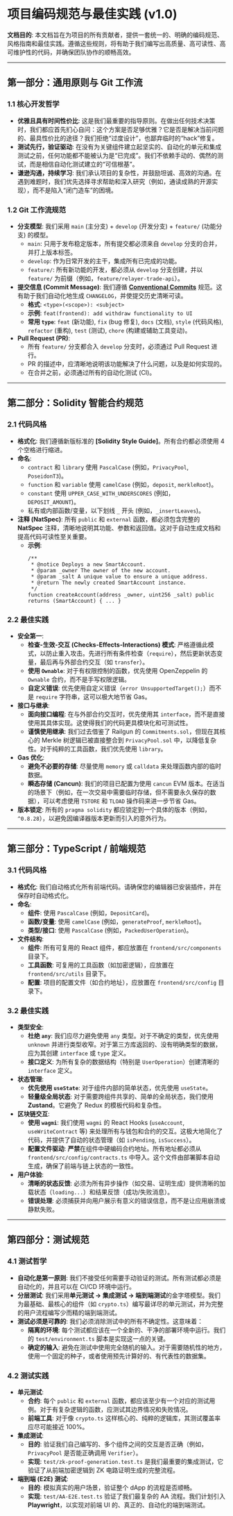# 项目编码规范与最佳实践 (v1.0)

**文档目的**: 本文档旨在为项目的所有贡献者，提供一套统一的、明确的编码规范、风格指南和最佳实践。遵循这些规则，将有助于我们编写出高质量、高可读性、高可维护性的代码，并确保团队协作的顺畅高效。

---

## 第一部分：通用原则与 Git 工作流

### 1.1 核心开发哲学

- **优雅且具有时间性价比**: 这是我们最重要的指导原则。在做出任何技术决策时，我们都应首先扪心自问：这个方案是否足够优雅？它是否是解决当前问题的、最具性价比的途径？我们拒绝“过度设计”，也鄙弃临时的“hack”修复。
- **测试先行，验证驱动**: 在没有为关键组件建立起坚实的、自动化的单元和集成测试之前，任何功能都不能被认为是“已完成”。我们不依赖手动的、偶然的测试，而是相信自动化测试建立的“可信根基”。
- **谦逊沟通，持续学习**: 我们承认项目的复杂性，并鼓励坦诚、高效的沟通。在遇到难题时，我们优先选择寻求帮助和深入研究（例如，通读成熟的开源实现），而不是陷入“闭门造车”的困境。

### 1.2 Git 工作流规范

- **分支模型**: 我们采用 `main` (主分支) + `develop` (开发分支) + `feature/` (功能分支) 的模型。
  - `main`: 只用于发布稳定版本，所有提交都必须来自 `develop` 分支的合并，并打上版本标签。
  - `develop`: 作为日常开发的主干，集成所有已完成的功能。
  - `feature/`: 所有新功能的开发，都必须从 `develop` 分支创建，并以 `feature/` 为前缀（例如，`feature/relayer-trade-api`）。
- **提交信息 (Commit Message)**: 我们遵循 **[Conventional Commits](https://www.conventionalcommits.org/)** 规范。这有助于我们自动化地生成 `CHANGELOG`，并使提交历史清晰可读。
  - **格式**: `<type>(<scope>): <subject>`
  - **示例**: `feat(frontend): add withdraw functionality to UI`
  - **常用 `type`**: `feat` (新功能), `fix` (bug 修复), `docs` (文档), `style` (代码风格), `refactor` (重构), `test` (测试), `chore` (构建或辅助工具变动)。
- **Pull Request (PR)**:
  - 所有 `feature/` 分支都合入 `develop` 分支时，必须通过 Pull Request 进行。
  - PR 的描述中，应清晰地说明该功能解决了什么问题，以及是如何实现的。
  - 在合并之前，必须通过所有的自动化测试 (CI)。

---

## 第二部分：Solidity 智能合约规范

### 2.1 代码风格

- **格式化**: 我们遵循新版标准的 **[Solidity Style Guide]**。所有合约都必须使用 4 个空格进行缩进。
- **命名**:
  - `contract` 和 `library` 使用 `PascalCase` (例如，`PrivacyPool`, `PoseidonT3`)。
  - `function` 和 `variable` 使用 `camelCase` (例如，`deposit`, `merkleRoot`)。
  - `constant` 使用 `UPPER_CASE_WITH_UNDERSCORES` (例如，`DEPOSIT_AMOUNT`)。
  - 私有或内部函数/变量，以下划线 `_` 开头 (例如，`_insertLeaves`)。
- **注释 (NatSpec)**: 所有 `public` 和 `external` 函数，都必须包含完整的 **NatSpec** 注释，清晰地说明其功能、参数和返回值。这对于自动生成文档和提高代码可读性至关重要。
  - **示例**:
    ```solidity
    /**
     * @notice Deploys a new SmartAccount.
     * @param _owner The owner of the new account.
     * @param _salt A unique value to ensure a unique address.
     * @return The newly created SmartAccount instance.
     */
    function createAccount(address _owner, uint256 _salt) public returns (SmartAccount) { ... }
    ```

### 2.2 最佳实践

- **安全第一**:
  - **检查-生效-交互 (Checks-Effects-Interactions) 模式**: 严格遵循此模式，以防止重入攻击。先进行所有条件检查（`require`），然后更新状态变量，最后再与外部合约交互（如 `transfer`）。
  - **使用 `Ownable`**: 对于有权限控制的函数，优先使用 OpenZeppelin 的 `Ownable` 合约，而不是手写权限逻辑。
  - **自定义错误**: 优先使用自定义错误（`error UnsupportedTarget();`）而不是 `require` 字符串，这可以极大地节省 Gas。
- **接口与继承**:
  - **面向接口编程**: 在与外部合约交互时，优先使用其 `interface`，而不是直接使用其具体实现。这使得我们的代码更具模块化和可测试性。
  - **谨慎使用继承**: 我们过去借鉴了 Railgun 的 `Commitments.sol`，但现在其核心的 Merkle 树逻辑已被直接整合到 `PrivacyPool.sol` 中，以降低复杂性。对于纯粹的工具函数，我们优先使用 `library`。
- **Gas 优化**:
  - **避免不必要的存储**: 尽量使用 `memory` 或 `calldata` 来处理函数内部的临时数据。
  - **瞬态存储 (Cancun)**: 我们的项目已配置为使用 `cancun` EVM 版本。在适当的场景下（例如，在一次交易中需要临时存储，但不需要永久保存的数据），可以考虑使用 `TSTORE` 和 `TLOAD` 操作码来进一步节省 Gas。
- **版本锁定**: 所有的 `pragma solidity` 都应锁定到一个具体的版本（例如，`^0.8.28`），以避免因编译器版本更新而引入的意外行为。

---

## 第三部分：TypeScript / 前端规范

### 3.1 代码风格

- **格式化**: 我们自动格式化所有前端代码。请确保您的编辑器已安装插件，并在保存时自动格式化。
- **命名**:
  - **组件**: 使用 `PascalCase` (例如，`DepositCard`)。
  - **函数/变量**: 使用 `camelCase` (例如，`generateProof`, `merkleRoot`)。
  - **类型/接口**: 使用 `PascalCase` (例如，`PackedUserOperation`)。
- **文件结构**:
  - **组件**: 所有可复用的 React 组件，都应放置在 `frontend/src/components` 目录下。
  - **工具函数**: 可复用的工具函数（如加密逻辑），应放置在 `frontend/src/utils` 目录下。
  - **配置**: 项目的配置文件（如合约地址），应放置在 `frontend/src/config` 目录下。

### 3.2 最佳实践

- **类型安全**:
  - **杜绝 `any`**: 我们应尽力避免使用 `any` 类型。对于不确定的类型，优先使用 `unknown` 并进行类型收窄。对于第三方库返回的、没有明确类型的数据，应为其创建 `interface` 或 `type` 定义。
  - **接口定义**: 为所有复杂的数据结构（特别是 `UserOperation`）创建清晰的 `interface` 定义。
- **状态管理**:
  - **优先使用 `useState`**: 对于组件内部的简单状态，优先使用 `useState`。
  - **轻量级全局状态**: 对于需要跨组件共享的、简单的全局状态，我们使用 **Zustand**。它避免了 Redux 的模板代码和复杂性。
- **区块链交互**:
  - **使用 `wagmi`**: 我们使用 `wagmi` 的 React Hooks (`useAccount`, `useWriteContract` 等) 来处理所有与钱包和合约的交互。这极大地简化了代码，并提供了自动的状态管理（如 `isPending`, `isSuccess`）。
  - **配置文件驱动**: **严禁**在组件中硬编码合约地址。所有地址都必须从 `frontend/src/config/contracts.ts` 中导入。这个文件由部署脚本自动生成，确保了前端与链上状态的一致性。
- **用户体验**:
  - **清晰的状态反馈**: 必须为所有异步操作（如交易、证明生成）提供清晰的加载状态（`loading...`）和结果反馈（成功/失败消息）。
  - **错误处理**: 必须捕获并向用户展示有意义的错误信息，而不是让应用崩溃或静默失败。

---

## 第四部分：测试规范

### 4.1 测试哲学

- **自动化是第一原则**: 我们不接受任何需要手动验证的测试。所有测试都必须是自动化的，并且可以在 CI/CD 环境中运行。
- **分层测试**: 我们采用**单元测试 -> 集成测试 -> 端到端测试**的金字塔模型。我们为最基础、最核心的组件（如 `crypto.ts`）编写最详尽的单元测试，并为完整的用户流程编写少而精的端到端测试。
- **测试必须是可靠的**: 我们必须消除测试中的所有不确定性。这意味着：
  - **隔离的环境**: 每个测试都应该在一个全新的、干净的部署环境中运行。我们的 `test/environment.ts` 脚本是实现这一点的关键。
  - **确定的输入**: 避免在测试中使用完全随机的输入。对于需要随机性的地方，使用一个固定的种子，或者使用预先计算好的、有代表性的数据集。

### 4.2 测试实践

- **单元测试**:
  - **合约**: 每个 `public` 和 `external` 函数，都应该至少有一个对应的测试用例。对于有复杂逻辑的函数，应测试其边界情况和失败情况。
  - **前端工具**: 对于像 `crypto.ts` 这样核心的、纯粹的逻辑库，其测试覆盖率应尽可能接近 100%。
- **集成测试**:
  - **目的**: 验证我们自己编写的、多个组件之间的交互是否正确（例如，`PrivacyPool` 是否能正确调用 `Verifier`）。
  - **实现**: `test/zk-proof-generation.test.ts` 是我们最重要的集成测试，它验证了从前端加密逻辑到 ZK 电路证明生成的完整流程。
- **端到端 (E2E) 测试**:
  - **目的**: 模拟真实的用户场景，验证整个 dApp 的流程是否顺畅。
  - **实现**: `test/AA-E2E.test.ts` 验证了我们最复杂的 AA 流程。我们计划引入 **Playwright**，以实现对前端 UI 的、真正的、自动化的端到端测试。

